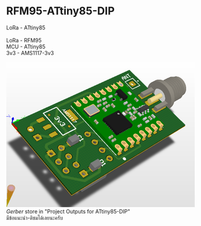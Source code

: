 # RFM95-ATtiny85-DIP<br>
LoRa - ATtiny85<br>
<br>
LoRa - RFM95<br>
MCU  - ATtiny85<br>
3v3  - AMS1117-3v3<br>
<br>
<img src="https://github.com/TouYunG/RFM95-ATtiny85-DIP/blob/master/output/rev1_16mil_2.png?raw=true" width=700>
<br>
*Gerber* store in "Project Outputs for ATtiny85-DIP"<br>
มีข้อแนะนำ-ติชมได้เลยนะครับ<br>

